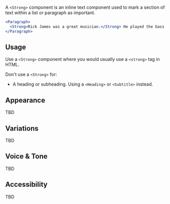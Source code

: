 A `<Strong>` component is an inline text component used to mark a section of text within a list or paragraph as important.

```jsx
<Paragraph>
  <Strong>Rick James was a great musician.</Strong> He played the bass.
</Paragraph>
```

## Usage

Use a `<Strong>` component where you would usually use a `<strong>` tag in HTML.

Don't use a `<Strong>` for:
- A heading or subheading. Using a `<Heading>` or `<Subtitle>` instead.

## Appearance

TBD

## Variations

TBD

## Voice & Tone

TBD

## Accessibility

TBD
